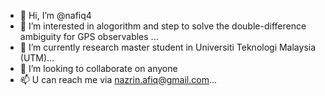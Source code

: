 - 👋 Hi, I’m @nafiq4
- 👀 I’m interested in alogorithm and step to solve the double-difference ambiguity for GPS observables ...
- 🌱 I’m currently research master student in Universiti Teknologi Malaysia (UTM)...
- 💞️ I’m looking to collaborate on anyone
- 📫 U can reach me via nazrin.afiq@gmail.com...

<!---
nafiq4/nafiq4 is a ✨ special ✨ repository because its `README.md` (this file) appears on your GitHub profile.
You can click the Preview link to take a look at your changes.
--->

